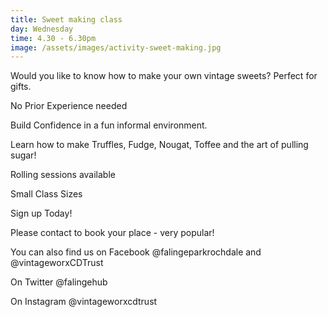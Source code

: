 ```yaml
---
title: Sweet making class
day: Wednesday
time: 4.30 - 6.30pm
image: /assets/images/activity-sweet-making.jpg
---
```

Would you like to know how to make your own vintage sweets? Perfect for gifts.

No Prior Experience needed

Build Confidence in a fun informal environment.

Learn how to make Truffles, Fudge, Nougat, Toffee and the art of pulling sugar!

Rolling sessions available

Small Class Sizes

Sign up Today!

Please contact to book your place - very popular!

You can also find us on Facebook @falingeparkrochdale and @vintageworxCDTrust

On Twitter @falingehub

On Instagram @vintageworxcdtrust
